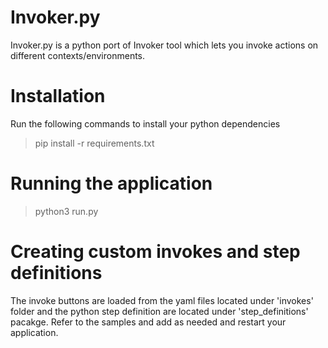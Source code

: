 # Invoker.py
Invoker.py is a python port of Invoker tool which lets you invoke actions on different contexts/environments.

# Installation
Run the following commands to install your python dependencies
> pip install -r requirements.txt

# Running the application
> python3 run.py

# Creating custom invokes and step definitions
The invoke buttons are loaded from the yaml files located under 'invokes' folder and the python step definition are
located under 'step_definitions' pacakge. Refer to the samples and add as needed and restart your application.
